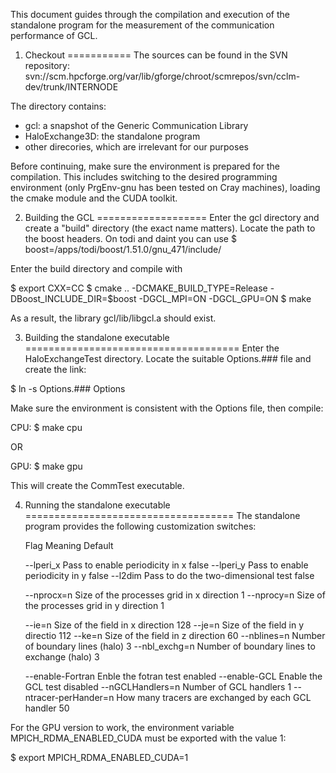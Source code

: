 This document guides through the compilation and execution of the standalone
program for the measurement of the communication performance of GCL.


1. Checkout
===========
The sources can be found in the SVN repository:
svn://scm.hpcforge.org/var/lib/gforge/chroot/scmrepos/svn/cclm-dev/trunk/INTERNODE

The directory contains:
* gcl: a snapshot of the Generic Communication Library
* HaloExchange3D: the standalone program
* other direcories, which are irrelevant for our purposes

Before continuing, make sure the environment is prepared for the compilation.
This includes switching to the desired programming environment (only
PrgEnv-gnu has been tested on Cray machines), loading the cmake module and
the CUDA toolkit.


2. Building the GCL
===================
Enter the gcl directory and create a "build" directory (the exact name matters).
Locate the path to the boost headers.  On todi and daint you can use
$ boost=/apps/todi/boost/1.51.0/gnu_471/include/

Enter the build directory and compile with

$ export CXX=CC
$ cmake  ..  -DCMAKE_BUILD_TYPE=Release  -DBoost_INCLUDE_DIR=$boost  -DGCL_MPI=ON  -DGCL_GPU=ON
$ make

As a result, the library gcl/lib/libgcl.a should exist.


3. Building the standalone executable
=====================================
Enter the HaloExchangeTest directory.  Locate the suitable Options.### file and
create the link:

$ ln  -s  Options.###  Options

Make sure the environment is consistent with the Options file, then compile:

CPU:
$ make cpu

OR

GPU:
$ make gpu

This will create the CommTest executable.


4. Running the standalone executable
====================================
The standalone program provides the following customization switches:

    Flag                    Meaning                                                 Default

    --lperi_x               Pass to enable periodicity in x                         false
    --lperi_y               Pass to enable periodicity in y                         false
    --l2dim                 Pass to do the two-dimensional test                     false

    --nprocx=n              Size of the processes grid in x direction               1
    --nprocy=n              Size of the processes grid in y direction               1

    --ie=n                  Size of the field in x direction                        128
    --je=n                  Size of the field in y directio                         112
    --ke=n                  Size of the field in z direction                        60
    --nblines=n             Number of boundary lines (halo)                         3
    --nbl_exchg=n           Number of boundary lines to exchange (halo)             3

    --enable-Fortran        Enble the fotran test                                   enabled
    --enable-GCL            Enable the GCL test                                     disabled
    --nGCLHandlers=n        Number of GCL handlers                                  1
    --ntracer-perHander=n   How many tracers are exchanged by each GCL handler      50

For the GPU version to work, the environment variable MPICH_RDMA_ENABLED_CUDA
must be exported with the value 1:

$ export MPICH_RDMA_ENABLED_CUDA=1


